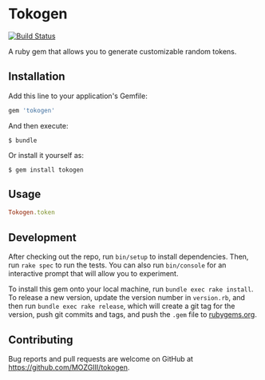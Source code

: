 # Tokogen
[![Build Status](https://travis-ci.org/MOZGIII/tokogen.svg?branch=master)](https://travis-ci.org/MOZGIII/tokogen)

A ruby gem that allows you to generate customizable random tokens.

## Installation

Add this line to your application's Gemfile:

```ruby
gem 'tokogen'
```

And then execute:

    $ bundle

Or install it yourself as:

    $ gem install tokogen

## Usage

```ruby
Tokogen.token
```

## Development

After checking out the repo, run `bin/setup` to install dependencies. Then, run `rake spec` to run the tests. You can also run `bin/console` for an interactive prompt that will allow you to experiment.

To install this gem onto your local machine, run `bundle exec rake install`. To release a new version, update the version number in `version.rb`, and then run `bundle exec rake release`, which will create a git tag for the version, push git commits and tags, and push the `.gem` file to [rubygems.org](https://rubygems.org).

## Contributing

Bug reports and pull requests are welcome on GitHub at https://github.com/MOZGIII/tokogen.

